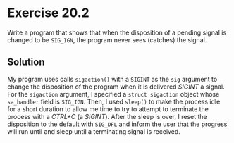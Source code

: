 # Exercise 20.2

Write a program that shows that when the disposition of a pending signal is changed to
be `SIG_IGN`, the program never sees (catches) the signal.

## Solution

My program uses calls `sigaction()` with a `SIGINT` as the `sig` argument to change the
disposition of the program when it is delivered *SIGINT* a signal. For the `sigaction` argument,
I specified a `struct sigaction` object whose `sa_handler` field is `SIG_IGN`. Then,
I used `sleep()` to make the process idle for a short duration to allow me time to
try to attempt to terminate the process with a *CTRL+C* (a *SIGINT*). After the sleep
is over, I reset the disposition to the default with `SIG_DFL` and inform the user
that the progress will run until and sleep until a terminating signal is received.

